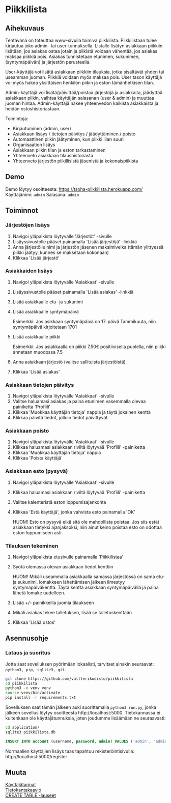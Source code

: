 # Piikkilista
## Aihekuvaus
Tehtävänä on toteuttaa www-sivuila toimiva piikkilista. Piikkilistaan
tulee kirjautua joko admin- tai user-tunnuksella. Listalle
lisätyn asiakkaan piikkiin lisätään, jos asiakas ostaa jotain ja piikistä
voidaan vähentää, jos asiakas maksaa piikkiä pois. Asiakas tunnistetaan
etunimen, sukunimen, (syntymäpäivän) ja järjestön perusteella.

User-käyttäjä voi lisätä asiakkaan piikkiin tilauksia, jotka sisältävät 
yhden tai useamman juoman. Piikkiä voidaan myös maksaa pois. User tason 
käyttäjä voi myös hakea yksittäisen henkilön piikin ja eston 
tämänhetkisen tilan.

Admin-käyttäjä voi lisätä/päivittää/poistaa järjestöjä ja asiakkaita,
jäädyttää asiakkaan piikin, vaihtaa käyttäjän salasanan (user & admin)
ja muuttaa juoman hintaa. Admin-käyttäjä näkee yhteenvedon kaikista
asiakkaista ja heidän ostoshistoriastaan.

Toimintoja:
- Kirjautuminen (admin, user)
- Asiakkaan lisäys / tietojen päivitys / jäädyttäminen / poisto
- Automaattinen piikin jäätyminen, kun piikki liian suuri
- Organisaation lisäys
- Asiakkaan piikin tilan ja eston tarkastaminen
- Yhteenveto asiakkaan tilaushistoriasta
- Yhteenveto järjestön piikillisistä jäsenistä ja kokonaispiikista

## Demo
Demo löytyy osoitteesta: https://tsoha-piikkilista.herokuapp.com/
Käyttäjänimi: `admin`
Salasana: `admin`

## Toiminnot

### Järjestöjen lisäys
1. Navigoi yläpalkista löytyvälle 'Järjestöt' -sivulle
2. Lisäyssivustolle pääset painamalla 'Lisää järjestöjä' -linkkiä
3. Anna järjestölle nimi ja järjestön jäsenen maksimivelka (tämän ylittyessä piikki jäätyy, kunnes se maksetaan kokonaan)
4. Klikkaa 'Lisää järjestö'

### Asiakkaiden lisäys
1. Navigoi yläpalkista löytyvälle 'Asiakkaat' -sivulle
2. Lisäyssivustolle pääset painamalla 'Lisää asiakas' -linkkiä
3. Lisää asiakkaalle etu- ja sukunimi
4. Lisää asiakkaalle syntymäpäivä

   Esimerkki: Jos asikkaan syntymäpäivä on 17. päivä Tammikuuta,
   niin syntymäpäivä kirjoitetaan 1701
   
5. Lisää asiakkaalle piikki

   Esimerkki: Jos asiakkaalla on piikki 7,50€ positiivisella puolella,
   niin piikki annetaan muodossa 7.5
   
6. Anna asiakkaan järjestö (valitse sallituista järjestöistä)
7. Klikkaa 'Lisää asiakas'

### Asiakkaan tietojen päivitys
1. Navigoi yläpalkista löytyvälle 'Asiakkaat' -sivulle
2. Valitse haluamasi asiakas ja paina etunimen vasemmalla olevaa painiketta 'Profiili'
3. Klikkaa 'Muokkaa käyttäjän tietoja' nappia ja täytä jokainen kenttä
4. Klikkaa päivitä tiedot, jolloin tiedot päivittyvät

### Asiakkaan poisto
1. Navigoi yläpalkista löytyvälle 'Asiakkaat' -sivulle
2. Klikkaa haluamasi asiakkaan riviltä löytyvää 'Profiili' -painiketta
3. Klikkaa 'Muokkaa käyttäjän tietoja' nappia
4. Klikkaa 'Poista käyttäjä'

### Asiakkaan esto (pysyvä)
1. Navigoi yläpalkista löytyvälle 'Asiakkaat' -sivulle
2. Klikkaa haluamasi asiakkaan riviltä löytyvää 'Profiili' -painiketta
3. Valitse kalenteristä eston loppumisajankohta
4. Klikkaa 'Estä käyttäjä', jonka vahvista esto painamalla 'OK'

   HUOM! Esto on pysyvä eikä sitä ole mahdollista poistaa. Jos siis
   estät asiakkaan tietyksi ajanjaksoksi, niin ainut keino poistaa
   esto on odottaa eston loppumiseen asti.
   
### Tilauksen tekeminen
1. Navigoi yläpalkista etusivulle painamalla 'Piikkilistaa'
2. Syötä olemassa olevan asiakkaan tiedot kenttiin
   
   HUOM! Mikäli useammalla asiakkaalla samassa järjestössä on sama etu- ja 
   sukunimi, lomakkeen lähettämisen jälkeen ilmestyy syntymäpäiväkenttä. Täytä 
   kenttä asiakkaan syntymäpäivällä ja paina lähetä lomake uudelleen. 
   
3. Lisää +/- painikkeilla juomia tilaukseen
4. Mikäli asiakas tekee talletuksen, lisää se talletuskenttään
5. Klikkaa 'Lisää ostos'

## Asennusohje

### Lataus ja suoritus
Jotta saat sovelluksen pyörimään lokaalisti, tarvitset ainakin seuraavat: `python3, pip, sqlite3, git`.
```bash
git clone https://github.com/valtterikodisto/piikkilista
cd piikkilista
python3 -m venv venv
source venv/bin/activate
pip install -r requirements.txt
```
Sovelluksen saat tämän jälkeen auki suorittamalla `python3 run.py`, jonka jälkeen sovellus löytyy osoitteesta http://localhost:5000. Tietokannassa ei kuitenkaan ole käyttäjätunnuksia, joten joudumme lisäämään ne seuraavasti:

```bash
cd application/
sqlite3 piikkilista.db
```
```SQL
INSERT INTO account (username, password, admin) VALUES ('admin', 'admin', 1);
```
Normaalien käyttäjien lisäys taas tapahtuu rekisteröintisivulla: http://localhost:5000/register

## Muuta

[Käyttäjätarinat](https://github.com/valtterikodisto/piikkilista/blob/master/documentation/user_stories.md) <br />
[Tietokantakaavio](https://github.com/valtterikodisto/piikkilista/tree/master/documentation/database.png) <br />
[CREATE TABLE -lauseet](https://github.com/valtterikodisto/piikkilista/tree/master/documentation/create_table.md)